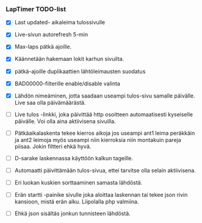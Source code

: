 ### LapTimer TODO-list

- [x] Last updated- aikaleima tulossivulle
- [x] Live-sivun autorefresh 5-min
- [x] Max-laps pätkä ajoille.
- [x] Käännetään hakemaan lokit karhun sivuilta.
- [x] pätkä-ajoille duplikaattien lähtöleimausten suodatus
- [x] BAD00000-filterille enable/disable valinta
- [x] Lähdön nimeäminen, jotta saadaan useampi tulos-sivu samalle päivälle. Live saa olla päivämäärästä.

- [ ] Live tulos -linkki, joka päivittää http osoitteen automaatisesti kyseiselle päivälle. Voi olla aina aktiivisena sivuilla.
- [ ] Pätkäaikalaskenta tekee kierros aikoja jos useampi ant1 leima peräkkäin ja ant2 leimoja myös useampi niin kierroksia niin montakuin pareja piisaa. Jokin filtteri ehkä hyvä.
- [ ] D-sarake laskennassa käyttöön kalkun tageille.
- [ ] Automaatti päivittämään tulos-sivua, ettei tarvitse olla selain aktiivisena.
- [ ] Eri luokan kuskien sorttaaminen samasta lähdöstä.
- [ ] Erän startti -painike sivulle joka aloittaa laskennan tai tekee json rivin kansioon, mistä erän alku. Liipolalla php valmiina.
- [ ] Ehkä json sisältäs jonkun tunnisteen lähdöstä.
